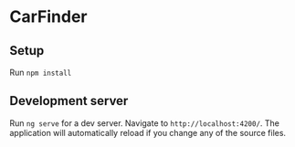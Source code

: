 # CarFinder

## Setup

Run `npm install`

## Development server

Run `ng serve` for a dev server. Navigate to `http://localhost:4200/`. The application will automatically reload if you change any of the source files.

